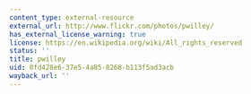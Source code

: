 ```yaml
---
content_type: external-resource
external_url: http://www.flickr.com/photos/pwilley/
has_external_license_warning: true
license: https://en.wikipedia.org/wiki/All_rights_reserved
status: ''
title: pwilley
uid: 0fd428e6-37e5-4a85-8268-b113f5ad3acb
wayback_url: ''
---
```

